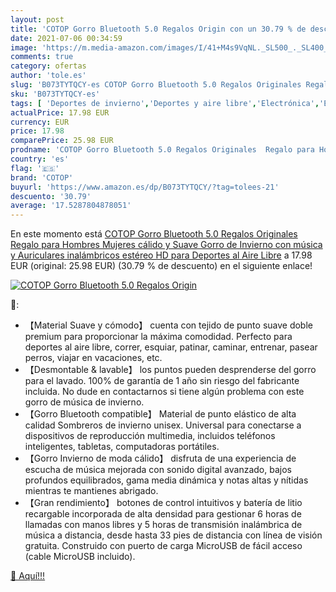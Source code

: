 ```yaml
---
layout: post
title: 'COTOP Gorro Bluetooth 5.0 Regalos Origin con un 30.79 % de descuento'
date: 2021-07-06 00:34:59
image: 'https://m.media-amazon.com/images/I/41+M4s9VqNL._SL500_._SL400_.jpg'
comments: true
category: ofertas
author: 'tole.es'
slug: 'B073TYTQCY-es COTOP Gorro Bluetooth 5.0 Regalos Originales Regalo para...'
sku: 'B073TYTQCY-es'
tags: [ 'Deportes de invierno','Deportes y aire libre','Electrónica','Esquí','Gorros de esquí para hombre','Ropa de esquí','Ropa de esquí para hombre','Ropa y equipo para deportes','auriculares','bluetooth','cotop', ]
actualPrice: 17.98 EUR
currency: EUR
price: 17.98
comparePrice: 25.98 EUR
prodname: 'COTOP Gorro Bluetooth 5.0 Regalos Originales  Regalo para Hombres  Mujeres  cálido y Suave Gorro de Invierno con música y Auriculares inalámbricos estéreo HD para Deportes al Aire Libre'
country: 'es'
flag: '🇪🇸'
brand: 'COTOP'
buyurl: 'https://www.amazon.es/dp/B073TYTQCY/?tag=tolees-21'
descuento: '30.79'
average: '17.5287804878051'
---
```


En este momento está [COTOP Gorro Bluetooth 5.0 Regalos Originales  Regalo para Hombres  Mujeres  cálido y Suave Gorro de Invierno con música y Auriculares inalámbricos estéreo HD para Deportes al Aire Libre](https://www.amazon.es/dp/B073TYTQCY/?tag=tolees-21) a 17.98 EUR (original: 25.98 EUR) (30.79 %  de descuento) en el siguiente enlace!

[![COTOP Gorro Bluetooth 5.0 Regalos Origin](https://m.media-amazon.com/images/I/41+M4s9VqNL._SL500_._SL400_.jpg)](https://www.amazon.es/dp/B073TYTQCY/?tag=tolees-21)

🔎:

- 【Material Suave y cómodo】 cuenta con tejido de punto suave doble premium para proporcionar la máxima comodidad. Perfecto para deportes al aire libre, correr, esquiar, patinar, caminar, entrenar, pasear perros, viajar en vacaciones, etc.
- 【Desmontable & lavable】 los puntos pueden desprenderse del gorro para el lavado. 100% de garantía de 1 año sin riesgo del fabricante incluida. No dude en contactarnos si tiene algún problema con este gorro de música de invierno.
- 【Gorro Bluetooth compatible】 Material de punto elástico de alta calidad Sombreros de invierno unisex. Universal para conectarse a dispositivos de reproducción multimedia, incluidos teléfonos inteligentes, tabletas, computadoras portátiles.
- 【Gorro Invierno de moda cálido】 disfruta de una experiencia de escucha de música mejorada con sonido digital avanzado, bajos profundos equilibrados, gama media dinámica y notas altas y nítidas mientras te mantienes abrigado.
- 【Gran rendimiento】 botones de control intuitivos y batería de litio recargable incorporada de alta densidad para gestionar 6 horas de llamadas con manos libres y 5 horas de transmisión inalámbrica de música a distancia, desde hasta 33 pies de distancia con línea de visión gratuita. Construido con puerto de carga MicroUSB de fácil acceso (cable MicroUSB incluido).

[🛒 Aquí!!!](https://www.amazon.es/dp/B073TYTQCY/?tag=tolees-21)
